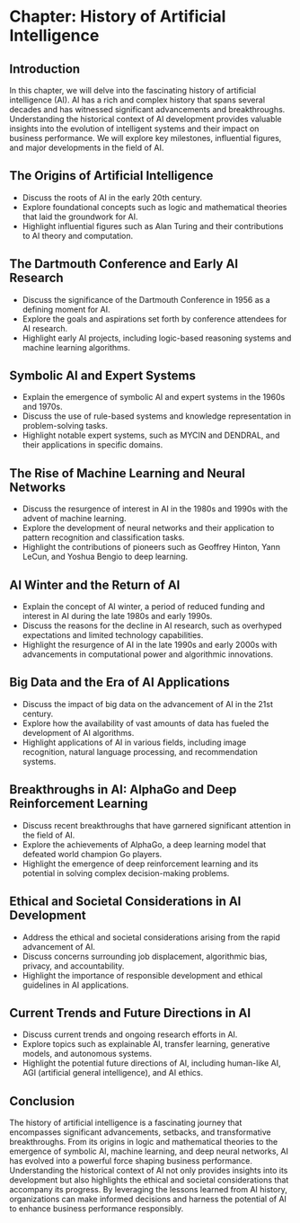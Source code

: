 Chapter: History of Artificial Intelligence
===========================================

Introduction
------------

In this chapter, we will delve into the fascinating history of artificial intelligence (AI). AI has a rich and complex history that spans several decades and has witnessed significant advancements and breakthroughs. Understanding the historical context of AI development provides valuable insights into the evolution of intelligent systems and their impact on business performance. We will explore key milestones, influential figures, and major developments in the field of AI.

The Origins of Artificial Intelligence
--------------------------------------

* Discuss the roots of AI in the early 20th century.
* Explore foundational concepts such as logic and mathematical theories that laid the groundwork for AI.
* Highlight influential figures such as Alan Turing and their contributions to AI theory and computation.

The Dartmouth Conference and Early AI Research
----------------------------------------------

* Discuss the significance of the Dartmouth Conference in 1956 as a defining moment for AI.
* Explore the goals and aspirations set forth by conference attendees for AI research.
* Highlight early AI projects, including logic-based reasoning systems and machine learning algorithms.

Symbolic AI and Expert Systems
------------------------------

* Explain the emergence of symbolic AI and expert systems in the 1960s and 1970s.
* Discuss the use of rule-based systems and knowledge representation in problem-solving tasks.
* Highlight notable expert systems, such as MYCIN and DENDRAL, and their applications in specific domains.

The Rise of Machine Learning and Neural Networks
------------------------------------------------

* Discuss the resurgence of interest in AI in the 1980s and 1990s with the advent of machine learning.
* Explore the development of neural networks and their application to pattern recognition and classification tasks.
* Highlight the contributions of pioneers such as Geoffrey Hinton, Yann LeCun, and Yoshua Bengio to deep learning.

AI Winter and the Return of AI
------------------------------

* Explain the concept of AI winter, a period of reduced funding and interest in AI during the late 1980s and early 1990s.
* Discuss the reasons for the decline in AI research, such as overhyped expectations and limited technology capabilities.
* Highlight the resurgence of AI in the late 1990s and early 2000s with advancements in computational power and algorithmic innovations.

Big Data and the Era of AI Applications
---------------------------------------

* Discuss the impact of big data on the advancement of AI in the 21st century.
* Explore how the availability of vast amounts of data has fueled the development of AI algorithms.
* Highlight applications of AI in various fields, including image recognition, natural language processing, and recommendation systems.

Breakthroughs in AI: AlphaGo and Deep Reinforcement Learning
------------------------------------------------------------

* Discuss recent breakthroughs that have garnered significant attention in the field of AI.
* Explore the achievements of AlphaGo, a deep learning model that defeated world champion Go players.
* Highlight the emergence of deep reinforcement learning and its potential in solving complex decision-making problems.

Ethical and Societal Considerations in AI Development
-----------------------------------------------------

* Address the ethical and societal considerations arising from the rapid advancement of AI.
* Discuss concerns surrounding job displacement, algorithmic bias, privacy, and accountability.
* Highlight the importance of responsible development and ethical guidelines in AI applications.

Current Trends and Future Directions in AI
------------------------------------------

* Discuss current trends and ongoing research efforts in AI.
* Explore topics such as explainable AI, transfer learning, generative models, and autonomous systems.
* Highlight the potential future directions of AI, including human-like AI, AGI (artificial general intelligence), and AI ethics.

Conclusion
----------

The history of artificial intelligence is a fascinating journey that encompasses significant advancements, setbacks, and transformative breakthroughs. From its origins in logic and mathematical theories to the emergence of symbolic AI, machine learning, and deep neural networks, AI has evolved into a powerful force shaping business performance. Understanding the historical context of AI not only provides insights into its development but also highlights the ethical and societal considerations that accompany its progress. By leveraging the lessons learned from AI history, organizations can make informed decisions and harness the potential of AI to enhance business performance responsibly.
